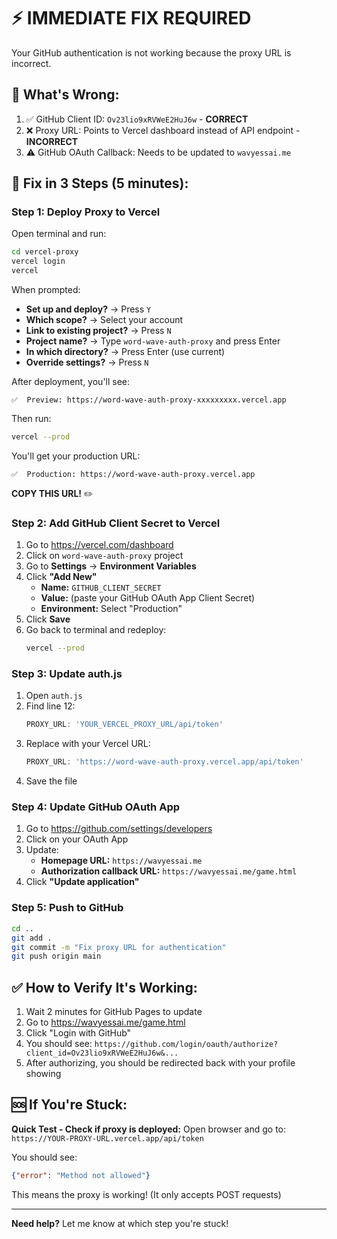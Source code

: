 # ⚡ IMMEDIATE FIX REQUIRED

Your GitHub authentication is not working because the proxy URL is incorrect.

## 🚨 What's Wrong:

1. ✅ GitHub Client ID: `Ov23lio9xRVWeE2HuJ6w` - **CORRECT**
2. ❌ Proxy URL: Points to Vercel dashboard instead of API endpoint - **INCORRECT**
3. ⚠️ GitHub OAuth Callback: Needs to be updated to `wavyessai.me`

## 🔧 Fix in 3 Steps (5 minutes):

### Step 1: Deploy Proxy to Vercel

Open terminal and run:

```bash
cd vercel-proxy
vercel login
vercel
```

When prompted:
- **Set up and deploy?** → Press `Y`
- **Which scope?** → Select your account
- **Link to existing project?** → Press `N`
- **Project name?** → Type `word-wave-auth-proxy` and press Enter
- **In which directory?** → Press Enter (use current)
- **Override settings?** → Press `N`

After deployment, you'll see:
```
✅  Preview: https://word-wave-auth-proxy-xxxxxxxxx.vercel.app
```

Then run:
```bash
vercel --prod
```

You'll get your production URL:
```
✅  Production: https://word-wave-auth-proxy.vercel.app
```

**COPY THIS URL!** ✏️

### Step 2: Add GitHub Client Secret to Vercel

1. Go to https://vercel.com/dashboard
2. Click on `word-wave-auth-proxy` project
3. Go to **Settings** → **Environment Variables**
4. Click **"Add New"**
   - **Name:** `GITHUB_CLIENT_SECRET`
   - **Value:** (paste your GitHub OAuth App Client Secret)
   - **Environment:** Select "Production"
5. Click **Save**
6. Go back to terminal and redeploy:
   ```bash
   vercel --prod
   ```

### Step 3: Update auth.js

1. Open `auth.js`
2. Find line 12:
   ```javascript
   PROXY_URL: 'YOUR_VERCEL_PROXY_URL/api/token'
   ```
3. Replace with your Vercel URL:
   ```javascript
   PROXY_URL: 'https://word-wave-auth-proxy.vercel.app/api/token'
   ```
4. Save the file

### Step 4: Update GitHub OAuth App

1. Go to https://github.com/settings/developers
2. Click on your OAuth App
3. Update:
   - **Homepage URL:** `https://wavyessai.me`
   - **Authorization callback URL:** `https://wavyessai.me/game.html`
4. Click **"Update application"**

### Step 5: Push to GitHub

```bash
cd ..
git add .
git commit -m "Fix proxy URL for authentication"
git push origin main
```

## ✅ How to Verify It's Working:

1. Wait 2 minutes for GitHub Pages to update
2. Go to https://wavyessai.me/game.html
3. Click "Login with GitHub"
4. You should see: `https://github.com/login/oauth/authorize?client_id=Ov23lio9xRVWeE2HuJ6w&...`
5. After authorizing, you should be redirected back with your profile showing

## 🆘 If You're Stuck:

**Quick Test - Check if proxy is deployed:**
Open browser and go to:
`https://YOUR-PROXY-URL.vercel.app/api/token`

You should see:
```json
{"error": "Method not allowed"}
```

This means the proxy is working! (It only accepts POST requests)

---

**Need help?** Let me know at which step you're stuck!
